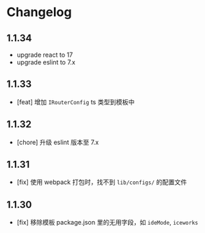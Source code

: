 # Changelog

## 1.1.34

- upgrade react to 17
- upgrade eslint to 7.x

## 1.1.33

- [feat] 增加 `IRouterConfig` ts 类型到模板中

## 1.1.32

- [chore] 升级 eslint 版本至 7.x

## 1.1.31

- [fix] 使用 webpack 打包时，找不到 `lib/configs/` 的配置文件

## 1.1.30

- [fix] 移除模板 package.json 里的无用字段，如 `ideMode`, `iceworks`
